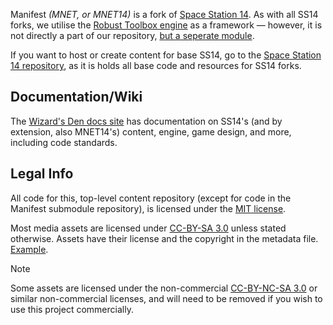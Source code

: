 
Manifest _(MNET, or MNET14)_ is a fork of [Space Station 14](https://github.com/space-wizards/space-station-14).
As with all SS14 forks, we utilise the [Robust Toolbox engine](https://github.com/space-wizards/RobustToolbox) as a framework — however, it is not directly a part of our repository, [but a seperate module](https://git-scm.com/book/en/v2/Git-Tools-Submodules).

If you want to host or create content for base SS14, go to the [Space Station 14 repository](https://github.com/space-wizards/space-station-14), as it is holds all base code and resources for SS14 forks.

## Documentation/Wiki

The [Wizard's Den docs site](https://docs.spacestation14.com/) has documentation on SS14's (and by extension, also MNET14's) content, engine, game design, and more, including code standards.

## Legal Info

All code for this, top-level content repository (except for code in the Manifest submodule repository), is licensed under the [MIT license](https://github.com/forfeit-manifest/Manifest/blob/master/LICENSE.TXT).

Most media assets are licensed under [CC-BY-SA 3.0](https://creativecommons.org/licenses/by-sa/3.0/) unless stated otherwise. Assets have their license and the copyright in the metadata file. [Example](https://github.com/space-wizards/space-station-14/blob/master/Resources/Textures/Objects/Tools/crowbar.rsi/meta.json).

> [!NOTE]
> Some assets are licensed under the non-commercial [CC-BY-NC-SA 3.0](https://creativecommons.org/licenses/by-nc-sa/3.0/) or similar non-commercial licenses, and will need to be removed if you wish to use this project commercially.
